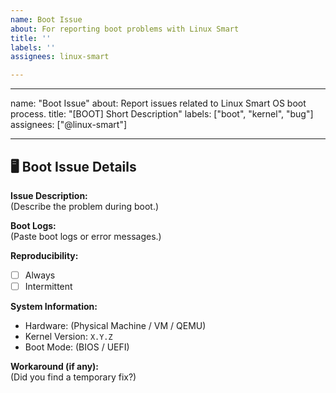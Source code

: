 ```yaml
---
name: Boot Issue
about: For reporting boot problems with Linux Smart
title: ''
labels: ''
assignees: linux-smart

---
```


---
name: "Boot Issue"
about: Report issues related to Linux Smart OS boot process.
title: "[BOOT] Short Description"
labels: ["boot", "kernel", "bug"]
assignees: ["@linux-smart"]

---

## 🖥️ Boot Issue Details  
**Issue Description:**  
(Describe the problem during boot.)  

**Boot Logs:**  
(Paste boot logs or error messages.)  

**Reproducibility:**  
- [ ] Always  
- [ ] Intermittent  

**System Information:**  
- Hardware: (Physical Machine / VM / QEMU)  
- Kernel Version: `X.Y.Z`  
- Boot Mode: (BIOS / UEFI)  

**Workaround (if any):**  
(Did you find a temporary fix?)
